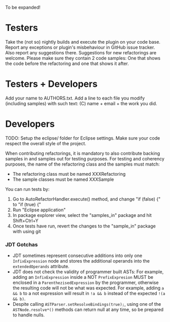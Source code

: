 To be expanded!

# Testers
Take the (not so) nightly builds and execute the plugin on your code base.
Report any exceptions or plugin's misbehaviour in GitHub issue tracker.
Also report any suggestions there.
Suggestions for new refactorings are welcome. Please make sure they contain 2 code samples:
One that shows the code before the refactoring and one that shows it after.

# Testers + Developers
Add your name to AUTHORS.txt.
Add a line to each file you modify (including samples) with such text:
    (C) name + email + the work you did.

# Developers
TODO: Setup the eclipse/ folder for Eclipse settings.
Make sure your code respect the overall style of the project.

When contributing refactorings, it is mandatory to also contribute backing samples in and samples out for testing purposes.
For testing and coherency purposes, the name of the refactoring class and the samples must match:
* The refactoring class must be named XXXRefactoring
* The sample classes must be named XXXSample

You can run tests by:
1. Go to AutoRefactorHandler.execute() method, and change "if (false) {" to "if (true) {"
2. Run "Eclipse application"
3. In package explorer view, select the "samples_in" package and hit Shift+Ctrl+Y
4. Once tests have run, revert the changes to the "sample_in" package with using git

### JDT Gotchas

* JDT sometimes represent consecutive additions into only one ```InfixExpression``` node and stores the additional operands into the ```extendedOperands``` attribute.
* JDT does not check the validity of programmer built ASTs: For example, adding an ```InfixExpression``` inside a NOT ```PrefixExpresion``` MUST be enclosed in a ```ParenthezisedExpression``` by the programmer, otherwise the resulting code will not be what was expected. For example, adding ```a && b``` to a not expression will result in ```!a && b``` instead of the expected ```!(a && b)```.
* Despite calling ```ASTParser.setResolveBindings(true);```, using one of the ```ASTNode.resolve*()``` methods can return null at any time, so be prepared to handle nulls.
